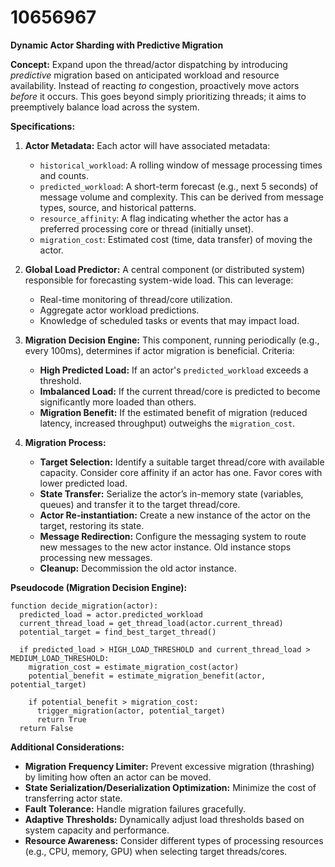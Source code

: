 # 10656967

**Dynamic Actor Sharding with Predictive Migration**

**Concept:** Expand upon the thread/actor dispatching by introducing *predictive* migration based on anticipated workload and resource availability. Instead of reacting *to* congestion, proactively move actors *before* it occurs. This goes beyond simply prioritizing threads; it aims to preemptively balance load across the system.

**Specifications:**

1.  **Actor Metadata:** Each actor will have associated metadata:
    *   `historical_workload`: A rolling window of message processing times and counts.
    *   `predicted_workload`:  A short-term forecast (e.g., next 5 seconds) of message volume and complexity.  This can be derived from message types, source, and historical patterns.
    *   `resource_affinity`: A flag indicating whether the actor has a preferred processing core or thread (initially unset).
    *   `migration_cost`: Estimated cost (time, data transfer) of moving the actor.

2.  **Global Load Predictor:** A central component (or distributed system) responsible for forecasting system-wide load.  This can leverage:
    *   Real-time monitoring of thread/core utilization.
    *   Aggregate actor workload predictions.
    *   Knowledge of scheduled tasks or events that may impact load.

3.  **Migration Decision Engine:** This component, running periodically (e.g., every 100ms), determines if actor migration is beneficial. Criteria:
    *   **High Predicted Load:** If an actor's `predicted_workload` exceeds a threshold.
    *   **Imbalanced Load:** If the current thread/core is predicted to become significantly more loaded than others.
    *   **Migration Benefit:**  If the estimated benefit of migration (reduced latency, increased throughput) outweighs the `migration_cost`.

4.  **Migration Process:**
    *   **Target Selection:** Identify a suitable target thread/core with available capacity. Consider core affinity if an actor has one.  Favor cores with lower predicted load.
    *   **State Transfer:** Serialize the actor’s in-memory state (variables, queues) and transfer it to the target thread/core.
    *   **Actor Re-instantiation:** Create a new instance of the actor on the target, restoring its state.
    *   **Message Redirection:**  Configure the messaging system to route new messages to the new actor instance.  Old instance stops processing new messages.
    *   **Cleanup:** Decommission the old actor instance.

**Pseudocode (Migration Decision Engine):**

```
function decide_migration(actor):
  predicted_load = actor.predicted_workload
  current_thread_load = get_thread_load(actor.current_thread)
  potential_target = find_best_target_thread()

  if predicted_load > HIGH_LOAD_THRESHOLD and current_thread_load > MEDIUM_LOAD_THRESHOLD:
    migration_cost = estimate_migration_cost(actor)
    potential_benefit = estimate_migration_benefit(actor, potential_target)

    if potential_benefit > migration_cost:
      trigger_migration(actor, potential_target)
      return True
  return False
```

**Additional Considerations:**

*   **Migration Frequency Limiter:** Prevent excessive migration (thrashing) by limiting how often an actor can be moved.
*   **State Serialization/Deserialization Optimization:** Minimize the cost of transferring actor state.
*   **Fault Tolerance:** Handle migration failures gracefully.
*   **Adaptive Thresholds:** Dynamically adjust load thresholds based on system capacity and performance.
*   **Resource Awareness:**  Consider different types of processing resources (e.g., CPU, memory, GPU) when selecting target threads/cores.